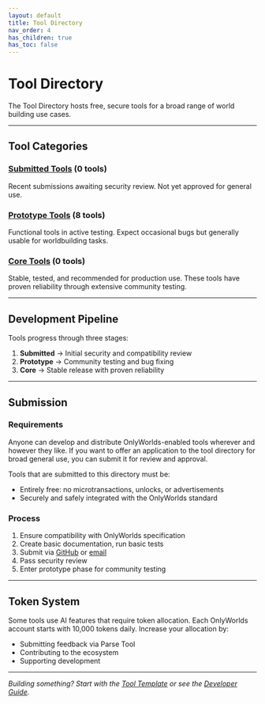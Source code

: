 ```yaml
---
layout: default
title: Tool Directory
nav_order: 4
has_children: true
has_toc: false
---
```


# Tool Directory

The Tool Directory hosts free, secure tools for a broad range of world building use cases. 


---

## Tool Categories

### [Submitted Tools](submitted/) (0 tools)
Recent submissions awaiting security review. Not yet approved for general use.

### [Prototype Tools](prototype/) (8 tools)
Functional tools in active testing. Expect occasional bugs but generally usable for worldbuilding tasks.

### [Core Tools](core/) (0 tools)
Stable, tested, and recommended for production use. These tools have proven reliability through extensive community testing.

---

## Development Pipeline

Tools progress through three stages:

1. **Submitted** → Initial security and compatibility review
2. **Prototype** → Community testing and bug fixing  
3. **Core** → Stable release with proven reliability

---

## Submission 

### Requirements  

Anyone can develop and distribute OnlyWorlds-enabled tools wherever and however they like. If you want to offer an application to the tool directory for broad general use, you can submit it for review and approval.

Tools that are submitted to this directory must be:

- Entirely free: no microtransactions, unlocks, or advertisements
- Securely and safely integrated with the OnlyWorlds standard


### Process

1. Ensure compatibility with OnlyWorlds specification
2. Create basic documentation, run basic tests
3. Submit via [GitHub](https://github.com/OnlyWorlds/OnlyWorlds) or [email](mailto:info@onlyworlds.com)
4. Pass security review
5. Enter prototype phase for community testing

---

## Token System

Some tools use AI features that require token allocation. Each OnlyWorlds account starts with 10,000 tokens daily. Increase your allocation by:
- Submitting feedback via Parse Tool
- Contributing to the ecosystem
- Supporting development

---

*Building something? Start with the [Tool Template](prototype/template-tool/) or see the [Developer Guide](/docs/developer-support/my-first-tool/).*
